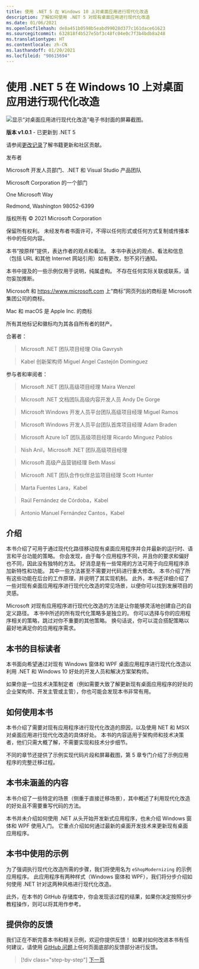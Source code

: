```yaml
---
title: 使用 .NET 5 在 Windows 10 上对桌面应用进行现代化改造
description: 了解如何使用 .NET 5 对现有桌面应用进行现代化改造
ms.date: 01/06/2021
ms.openlocfilehash: de8a451b0598b5eabd99028d377c161dace61623
ms.sourcegitcommit: 632818f4b527e5bf3c48fc04e0c7f3b4bdb8a248
ms.translationtype: HT
ms.contentlocale: zh-CN
ms.lasthandoff: 01/20/2021
ms.locfileid: "98615694"
---
```

# <a name="modernizing-desktop-apps-on-windows-10-with-net-5"></a>使用 .NET 5 在 Windows 10 上对桌面应用进行现代化改造

![显示“对桌面应用进行现代化改造”电子书封面的屏幕截图。](./media/modernizing-existing-desktop-apps-ebook-cover.png)

**版本 v1.0.1** - 已更新到 .NET 5

请参阅[更改记录](https://aka.ms/desktop-ebook-changelog)了解书籍更新和社区贡献。

发布者

Microsoft 开发人员部门、.NET 和 Visual Studio 产品团队

Microsoft Corporation 的一个部门

One Microsoft Way

Redmond, Washington 98052-6399

版权所有 © 2021 Microsoft Corporation

保留所有权利。 未经发布者书面许可，不得以任何形式或任何方式复制或传播本书中的任何内容。

本书“按原样”提供，表达作者的观点和看法。 本书中表达的观点、看法和信息（包括 URL 和其他 Internet 网站引用）如有更改，恕不另行通知。

本书中提及的一些示例仅用于说明，纯属虚构。 不存在任何实际关联或联系，请勿妄加推断。

Microsoft 和 <https://www.microsoft.com> 上“商标”网页列出的商标是 Microsoft 集团公司的商标。

Mac 和 macOS 是 Apple Inc. 的商标

所有其他标记和徽标均为其各自所有者的财产。

合著者：

> Microsoft .NET 团队项目经理 Olia Gavrysh 

> Kabel 创新架构师 Miguel Angel Castejón Dominguez 

参与者和审阅者：

> Microsoft .NET 团队高级项目经理 Maira Wenzel 

> Microsoft .NET 文档团队高级内容开发人员 Andy De Gorge 

> Microsoft Windows 开发人员平台团队高级项目经理 Miguel Ramos 

> Microsoft Windows 开发人员平台团队首席项目经理 Adam Braden 

> Microsoft Azure IoT 团队高级项目经理 Ricardo Minguez Pablos 

> Nish Anil，Microsoft .NET 团队高级项目经理 

> Microsoft 高级产品营销经理 Beth Massi 

> Microsoft .NET 团队合作伙伴总监项目经理 Scott Hunter 

> Marta Fuentes Lara，Kabel 

> Raúl Fernández de Córdoba，Kabel 

> Antonio Manuel Fernández Cantos，Kabel 

## <a name="introduction"></a>介绍

本书介绍了可用于通过现代化路径移动现有桌面应用程序并合并最新的运行时、语言和平台功能的策略。 你会发现，由于每个应用程序不同，并且你的要求和偏好也不同，因此没有独特的方法。 好消息是有一些常用的方法可用于向应用程序添加新特性和功能。 其中一些方法甚至不需要对代码进行重大修改。 本书介绍了所有这些功能在后台的工作原理，并说明了其实现机制。 此外，本书还详细介绍了一些对现有桌面应用程序进行现代化改造的常见场景，以便你可以找到发展项目的灵感。

Microsoft 对现有应用程序进行现代化改造的方法是让你能够灵活地创建自己的自定义路径。 本书中所述的所有现代化策略多是独立的。 你可以选择与你的应用程序相关的策略，跳过对你不重要的其他策略。 换句话说，你可以混合搭配策略以最好地满足你的应用程序需求。

## <a name="who-should-use-the-book"></a>本书的目标读者

本书面向希望通过对现有 Windows 窗体和 WPF 桌面应用程序进行现代化改造以利用 .NET 和 Windows 10 好处的开发人员和解决方案架构师。

如果你是一位技术决策制定者（例如需要大致了解更新现有桌面应用程序的好处的企业架构师、开发主管或主管），你也可能会发现本书非常有用。

## <a name="how-to-use-the-book"></a>如何使用本书

本书介绍了需要对现有应用程序进行现代化改造的原因，以及使用 NET 和 MSIX 对桌面应用进行现代化改造的具体好处。 本书的内容适用于架构师和技术决策者，他们只需大概了解，不需要实现和技术分步细节。

不同的章节还提供了示例实现代码片段和屏幕截图，第 5 章专门介绍了示例应用程序的完整迁移过程。

## <a name="what-this-book-doesnt-cover"></a>本书未涵盖的内容

本书介绍了一些特定的场景（侧重于直接迁移场景），其中概述了利用现代化改造的好处且不需要重写代码的方法。

本书并未介绍如何使用 .NET 从头开始开发新式应用程序，也未介绍 Windows 窗体和 WPF 使用入门。 它重点介绍如何通过最新的桌面开发技术来更新现有桌面应用程序。

## <a name="samples-used-in-this-book"></a>本书中使用的示例

为了强调执行现代化改造所需的步骤，我们将使用名为 `eShopModernizing` 的示例应用程序。 此应用程序有两种样式（Windows 窗体和 WPF），我们将分步介绍如何使用 .NET 针对这两种风格进行现代化改造。

此外，在本书的 GitHub 存储库中，你会发现该过程的结果，如果你决定按照分步教程操作，则可以将其用作参考。

## <a name="send-your-feedback"></a>提供你的反馈

我们正在不断完善本书和相关示例，欢迎你提供反馈！ 如果对如何改进本书有任何建议，请使用 [GitHub 问题](https://github.com/dotnet/docs/issues)上任何页面底部的反馈部分进行反馈。

>[!div class="step-by-step"]
>[下一页](why-modern-applications.md)
